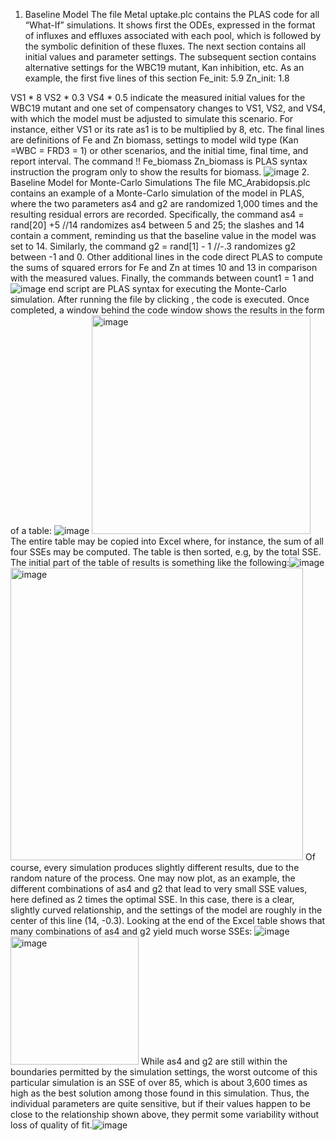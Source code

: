 1. Baseline Model
The file Metal uptake.plc contains the PLAS code for all “What-If” simulations. It shows first the ODEs, expressed in the format of influxes and effluxes associated with each pool, which is followed by the symbolic definition of these fluxes. The next section contains all initial values and parameter settings. The subsequent section contains alternative settings for the WBC19 mutant, Kan inhibition, etc. 
As an example, the first five lines of this section
Fe_init: 5.9 
Zn_init: 1.8

VS1 * 8
VS2 * 0.3
VS4 * 0.5
indicate the measured initial values for the WBC19 mutant and one set of compensatory changes to VS1, VS2, and VS4, with which the model must be adjusted to simulate this scenario. For instance, either VS1 or its rate as1 is to be multiplied by 8, etc. 
The final lines are definitions of Fe and Zn biomass, settings to model wild type (Kan =WBC = FRD3 = 1) or other scenarios, and the initial time, final time, and report interval.
The command 
!! Fe_biomass Zn_biomass
is PLAS syntax instruction the program only to show the results for biomass.
![image](https://user-images.githubusercontent.com/110258322/223244744-0d109ec4-fbac-45b6-8337-7c9b1933b950.png)
2. Baseline Model for Monte-Carlo Simulations
The file MC_Arabidopsis.plc contains an example of a Monte-Carlo simulation of the model in PLAS, where the two parameters as4 and g2 are randomized 1,000 times and the resulting residual errors are recorded. Specifically, the command
as4 = rand[20] +5  //14 
randomizes as4 between 5 and 25; the slashes and 14 contain a comment, reminding us that the baseline value in the model was set to 14.
Similarly, the command 
g2 = rand[1] - 1 //-.3
randomizes g2 between -1 and 0.
Other additional lines in the code direct PLAS to compute the sums of squared errors for Fe and Zn at times 10 and 13 in comparison with the measured values. Finally, the commands between 
count1 = 1
and 
![image](https://user-images.githubusercontent.com/110258322/223244803-985e21bd-ab7c-4f78-87a0-eb3847b44580.png)
end script
are PLAS syntax for executing the Monte-Carlo simulation.
After running the file by clicking            , the code is executed. Once completed, a window behind the code window shows the results in the form of a table:
![image](https://user-images.githubusercontent.com/110258322/223244840-596b1067-1b65-4891-8488-7e66db041960.png)
<img width="350" alt="image" src="https://user-images.githubusercontent.com/110258322/223245024-d54f2cb4-223b-4f6b-bbc1-4fac4ac45d58.png">
The entire table may be copied into Excel where, for instance, the sum of all four SSEs may be computed. The table is then sorted, e.g, by the total SSE. The initial part of the table of results is something like the following:![image](https://user-images.githubusercontent.com/110258322/223245080-d2bb7741-2f47-47f1-bcf5-6ac6ae9844d5.png)
<img width="468" alt="image" src="https://user-images.githubusercontent.com/110258322/223245137-522976a8-0c77-4456-8669-177eac93023a.png">
Of course, every simulation produces slightly different results, due to the random nature of the process. One may now plot, as an example, the different combinations of as4 and g2 that lead to very small SSE values, here defined as 2 times the optimal SSE. In this case, there is a clear, slightly curved relationship, and the settings of the model are roughly in the center of this line (14, -0.3). 
Looking at the end of the Excel table shows that many combinations of as4 and g2 yield much worse SSEs:
![image](https://user-images.githubusercontent.com/110258322/223245187-ef703556-2792-4cc1-8846-699ebc1bce4e.png)
<img width="205" alt="image" src="https://user-images.githubusercontent.com/110258322/223245286-3536209a-2106-4184-a758-b0df3b044265.png">
While as4 and g2 are still within the boundaries permitted by the simulation settings, the worst outcome of this particular simulation is an SSE of over 85, which is about 3,600 times as high as the best solution among those found in this simulation. Thus, the individual parameters are quite sensitive, but if their values happen to be close to the relationship shown above, they permit some variability without loss of quality of fit.![image](https://user-images.githubusercontent.com/110258322/223245378-50ff9d1d-d869-4436-93d5-8f856d6dd0a0.png)
